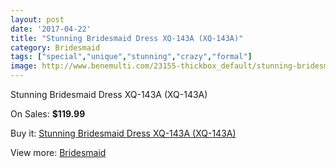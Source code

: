 ```yaml
---
layout: post
date: '2017-04-22'
title: "Stunning Bridesmaid Dress XQ-143A (XQ-143A)"
category: Bridesmaid
tags: ["special","unique","stunning","crazy","formal"]
image: http://www.benemulti.com/23155-thickbox_default/stunning-bridesmaid-dress-xq-143a-xq-143a.jpg
---
```

Stunning Bridesmaid Dress XQ-143A (XQ-143A)

On Sales: **$119.99**
<a href="https://www.benemulti.com/en/bridesmaid/8892-stunning-bridesmaid-dress-xq-143a-xq-143a.html"><amp-img layout="responsive" width="600" height="600" src="//www.benemulti.com/23155-thickbox_default/stunning-bridesmaid-dress-xq-143a-xq-143a.jpg" alt="Stunning Bridesmaid Dress XQ-143A (XQ-143A) 0" /></a>

Buy it: [Stunning Bridesmaid Dress XQ-143A (XQ-143A)](https://www.benemulti.com/en/bridesmaid/8892-stunning-bridesmaid-dress-xq-143a-xq-143a.html "Stunning Bridesmaid Dress XQ-143A (XQ-143A)")

View more: [Bridesmaid](https://www.benemulti.com/en/74-bridesmaid "Bridesmaid")